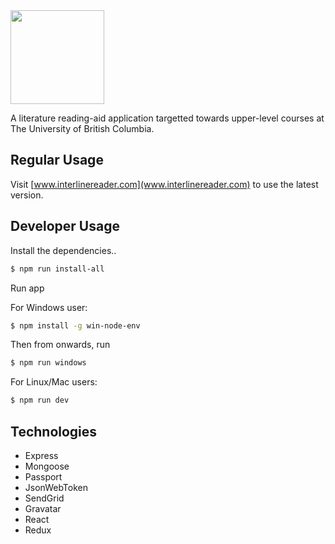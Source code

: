 <img src="https://github.com/armaandh/InterlineReader/blob/master/ILReader_Logo-with-tagline2.png" height="150">

A literature reading-aid application targetted towards upper-level courses at The University of British Columbia.

## Regular Usage
Visit [www.interlinereader.com](www.interlinereader.com) to use the latest version.

## Developer Usage

Install the dependencies..

```sh
$ npm run install-all
```

Run app 

For Windows user:

```sh
$ npm install -g win-node-env
```
Then from onwards, run
```sh
$ npm run windows
```

For Linux/Mac users:

```sh
$ npm run dev
```
## Technologies

- Express
- Mongoose
- Passport
- JsonWebToken
- SendGrid
- Gravatar
- React
- Redux
